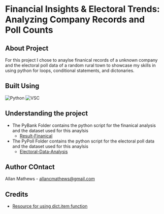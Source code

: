 # Financial Insights & Electoral Trends: Analyzing Company Records and Poll Counts

## About Project
For this project I chose to anaylse finanical records of a unknown company and the electoral poll data of a random rural town to showcase
my skills in using python for loops, conditional statements, and dictonaries.

## Built Using 
![Python](https://img.shields.io/badge/Python-3.10.12-yellow)
![VSC](https://img.shields.io/badge/VSC-blue)

## Understanding the project
* The PyBank Folder contains the python script for the finanical analysis and the dataset used for this anaylsis
  * [Result-Finanical](https://github.com/Allan-CM/Financial-Poll-Analysis/blob/main/PyBank/Analysis/budget_analysis.txt)
* The PyPoll Folder contains the python script for the electoral poll data and the dataset used for this anaylsis
  * [Electoral-Data-Analysis](https://github.com/Allan-CM/Financial-Poll-Analysis/blob/main/Pypoll/Analysis/election_results.txt)

## Author COntact 
Allan Mathews - allancmathews@gmail.com

## Credits 
* [Resource for using dict.item function](https://www.geeksforgeeks.org/python-dictionary-items-method)
